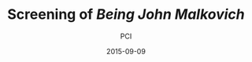 ---
layout: post
title: "Screening of <i>Being John Malkovich</i>"
film: "Being John Malkovich"
author: PCI
date: 2015-09-09
excerpt: ""
image: "/images/events/20150909.jpg"
location: "Harrison M20"
time: 9:00 PM
tags: 
- event
---